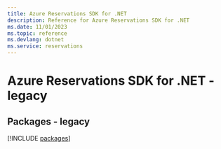 ```yaml
---
title: Azure Reservations SDK for .NET
description: Reference for Azure Reservations SDK for .NET
ms.date: 11/01/2023
ms.topic: reference
ms.devlang: dotnet
ms.service: reservations
---
```

# Azure Reservations SDK for .NET - legacy
## Packages - legacy
[!INCLUDE [packages](reservations-index.md)]